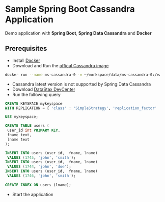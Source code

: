 # Sample Spring Boot Cassandra Application

Demo application with **Spring Boot**, **Spring Data Cassandra** and **Docker**

## Prerequisites

 - Install [Docker](https://docs.docker.com/engine/installation/)
 - Download and Run the [offical Cassandra image](https://hub.docker.com/_/cassandra/)
 ```sh
docker run --name ms-cassandra-0 -v ~/workspace/data/ms-cassandra-0:/var/lib/cassandra -p 7000:7000 -p 7001:7001 -p 7199:7199 -p 9042:9042 -p 9160:9160 -d cassandra:2.2
```
 - Cassandra latest version is not supported by Spring Data Cassandra
 - Download [DataStax DevCenter](http://www.datastax.com/what-we-offer/products-services/devcenter)
 - Run the following query
 ```sql
CREATE KEYSPACE mykeyspace
WITH REPLICATION = { 'class' : 'SimpleStrategy', 'replication_factor' : 1 };

USE mykeyspace;

CREATE TABLE users (
  user_id int PRIMARY KEY,
  fname text,
  lname text
);

INSERT INTO users (user_id,  fname, lname)
  VALUES (1745, 'john', 'smith');
INSERT INTO users (user_id,  fname, lname)
  VALUES (1744, 'john', 'doe');
INSERT INTO users (user_id,  fname, lname)
  VALUES (1746, 'john', 'smith');
  
CREATE INDEX ON users (lname);
```
 - Start the application
